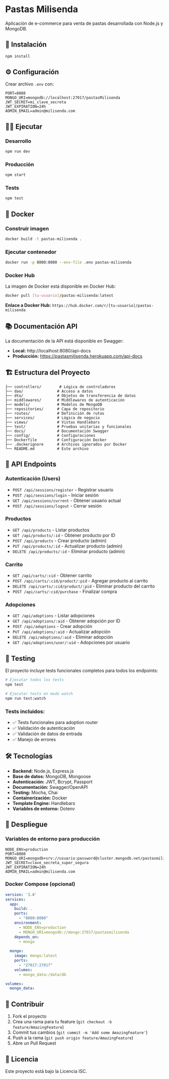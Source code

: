 # Pastas Milisenda

Aplicación de e-commerce para venta de pastas desarrollada con Node.js y MongoDB.

## 🚀 Instalación

```bash
npm install
```

## ⚙️ Configuración

Crear archivo `.env` con:
```env
PORT=8080
MONGO_URI=mongodb://localhost:27017/pastasMilisenda
JWT_SECRET=mi_clave_secreta
JWT_EXPIRATION=24h
ADMIN_EMAIL=admin@milisenda.com
```

## 🏃‍♂️ Ejecutar

### Desarrollo
```bash
npm run dev
```

### Producción
```bash
npm start
```

### Tests
```bash
npm test
```

## 🐳 Docker

### Construir imagen
```bash
docker build -t pastas-milisenda .
```

### Ejecutar contenedor
```bash
docker run -p 8080:8080 --env-file .env pastas-milisenda
```

### Docker Hub
La imagen de Docker está disponible en Docker Hub:
```bash
docker pull [tu-usuario]/pastas-milisenda:latest
```

**Enlace a Docker Hub:** `https://hub.docker.com/r/[tu-usuario]/pastas-milisenda`

## 📚 Documentación API

La documentación de la API está disponible en Swagger:
- **Local:** http://localhost:8080/api-docs
- **Producción:** https://pastasmilisenda.herokuapp.com/api-docs

## 🏗️ Estructura del Proyecto

```
├── controllers/        # Lógica de controladores
├── dao/               # Acceso a datos
├── dto/               # Objetos de transferencia de datos
├── middlewares/       # Middlewares de autenticación
├── models/            # Modelos de MongoDB
├── repositories/      # Capa de repositorio
├── routes/            # Definición de rutas
├── services/          # Lógica de negocio
├── views/             # Vistas Handlebars
├── test/              # Pruebas unitarias y funcionales
├── docs/              # Documentación Swagger
├── config/            # Configuraciones
├── Dockerfile         # Configuración Docker
├── .dockerignore      # Archivos ignorados por Docker
└── README.md          # Este archivo
```

## 🔌 API Endpoints

### Autenticación (Users)
- `POST /api/sessions/register` - Registrar usuario
- `POST /api/sessions/login` - Iniciar sesión
- `GET /api/sessions/current` - Obtener usuario actual
- `POST /api/sessions/logout` - Cerrar sesión

### Productos
- `GET /api/products` - Listar productos
- `GET /api/products/:id` - Obtener producto por ID
- `POST /api/products` - Crear producto (admin)
- `PUT /api/products/:id` - Actualizar producto (admin)
- `DELETE /api/products/:id` - Eliminar producto (admin)

### Carrito
- `GET /api/carts/:cid` - Obtener carrito
- `POST /api/carts/:cid/product/:pid` - Agregar producto al carrito
- `DELETE /api/carts/:cid/product/:pid` - Eliminar producto del carrito
- `POST /api/carts/:cid/purchase` - Finalizar compra

### Adopciones
- `GET /api/adoptions` - Listar adopciones
- `GET /api/adoptions/:aid` - Obtener adopción por ID
- `POST /api/adoptions` - Crear adopción
- `PUT /api/adoptions/:aid` - Actualizar adopción
- `DELETE /api/adoptions/:aid` - Eliminar adopción
- `GET /api/adoptions/user/:uid` - Adopciones por usuario

## 🧪 Testing

El proyecto incluye tests funcionales completos para todos los endpoints:

```bash
# Ejecutar todos los tests
npm test

# Ejecutar tests en modo watch
npm run test:watch
```

### Tests incluidos:
- ✅ Tests funcionales para adoption router
- ✅ Validación de autenticación
- ✅ Validación de datos de entrada
- ✅ Manejo de errores

## 🛠️ Tecnologías

- **Backend:** Node.js, Express.js
- **Base de datos:** MongoDB, Mongoose
- **Autenticación:** JWT, Bcrypt, Passport
- **Documentación:** Swagger/OpenAPI
- **Testing:** Mocha, Chai
- **Containerización:** Docker
- **Template Engine:** Handlebars
- **Variables de entorno:** Dotenv

## 🚀 Despliegue

### Variables de entorno para producción
```env
NODE_ENV=production
PORT=8080
MONGO_URI=mongodb+srv://usuario:password@cluster.mongodb.net/pastasmilisenda
JWT_SECRET=clave_secreta_super_segura
JWT_EXPIRATION=24h
ADMIN_EMAIL=admin@milisenda.com
```

### Docker Compose (opcional)
```yaml
version: '3.8'
services:
  app:
    build: .
    ports:
      - "8080:8080"
    environment:
      - NODE_ENV=production
      - MONGO_URI=mongodb://mongo:27017/pastasmilisenda
    depends_on:
      - mongo
  
  mongo:
    image: mongo:latest
    ports:
      - "27017:27017"
    volumes:
      - mongo_data:/data/db

volumes:
  mongo_data:
```

## 👥 Contribuir

1. Fork el proyecto
2. Crea una rama para tu feature (`git checkout -b feature/AmazingFeature`)
3. Commit tus cambios (`git commit -m 'Add some AmazingFeature'`)
4. Push a la rama (`git push origin feature/AmazingFeature`)
5. Abre un Pull Request

## 📄 Licencia

Este proyecto está bajo la Licencia ISC.
